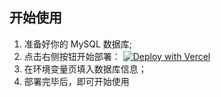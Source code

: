 ## 开始使用

1. 准备好你的 MySQL 数据库;
2. 点击右侧按钮开始部署：
   [![Deploy with Vercel](https://vercel.com/button)](https://vercel.com/new/clone?repository-url=https%3a%2f%2fgithub.com%2fSMNETSTUDIO%2fShineVote&env=DB_HOST&env=DB_NAME&env=DB_USER&env=DB_PASSWORD&project-name=shinevote&repository-name=ShineVote)
3. 在环境变量页填入数据库信息；
4. 部署完毕后，即可开始使用
